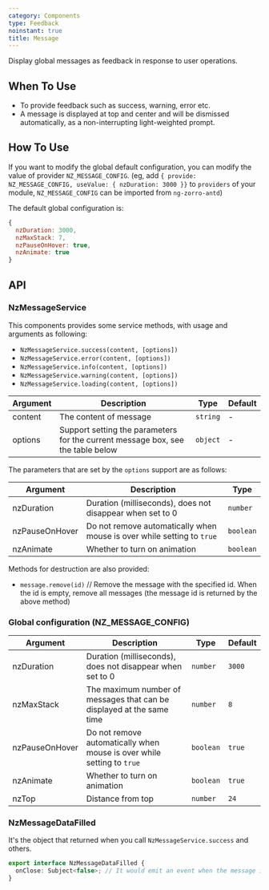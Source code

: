 ```yaml
---
category: Components
type: Feedback
noinstant: true
title: Message
---
```


Display global messages as feedback in response to user operations.

## When To Use

- To provide feedback such as success, warning, error etc.
- A message is displayed at top and center and will be dismissed automatically, as a non-interrupting light-weighted prompt.

## How To Use

If you want to modify the global default configuration, you can modify the value of provider `NZ_MESSAGE_CONFIG`.
(eg, add `{ provide: NZ_MESSAGE_CONFIG, useValue: { nzDuration: 3000 }}` to `providers` of your module, `NZ_MESSAGE_CONFIG` can be imported from `ng-zorro-antd`)

The default global configuration is:
```js
{
  nzDuration: 3000,
  nzMaxStack: 7,
  nzPauseOnHover: true,
  nzAnimate: true
}
```

## API

### NzMessageService

This components provides some service methods, with usage and arguments as following:

- `NzMessageService.success(content, [options])`
- `NzMessageService.error(content, [options])`
- `NzMessageService.info(content, [options])`
- `NzMessageService.warning(content, [options])`
- `NzMessageService.loading(content, [options])`

| Argument | Description | Type | Default |
| -------- | ----------- | ---- | ------- |
| content | The content of message | `string` | - |
| options | Support setting the parameters for the current message box, see the table below | `object` | - |

The parameters that are set by the `options` support are as follows:

| Argument | Description | Type |
| --- | --- | --- |
| nzDuration | Duration (milliseconds), does not disappear when set to 0 | `number` |
| nzPauseOnHover | Do not remove automatically when mouse is over while setting to `true`  | `boolean` |
| nzAnimate | Whether to turn on animation | `boolean` |

Methods for destruction are also provided:

- `message.remove(id)` // Remove the message with the specified id. When the id is empty, remove all messages (the message id is returned by the above method)

### Global configuration (NZ_MESSAGE_CONFIG)

| Argument | Description | Type | Default |
| -------- | ----------- | ---- | ------- |
| nzDuration | Duration (milliseconds), does not disappear when set to 0 | `number` | `3000` |
| nzMaxStack | The maximum number of messages that can be displayed at the same time | `number` | `8` |
| nzPauseOnHover | Do not remove automatically when mouse is over while setting to `true` | `boolean` | `true` |
| nzAnimate | Whether to turn on animation | `boolean` | `true` |
| nzTop | Distance from top | `number` | `24` |

### NzMessageDataFilled

It's the object that returned when you call `NzMessageService.success` and others.

```ts
export interface NzMessageDataFilled {
  onClose: Subject<false>; // It would emit an event when the message is closed
}
```
